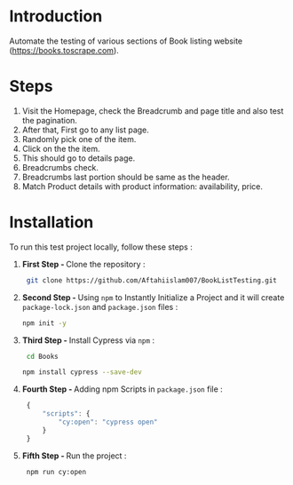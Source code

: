 # Introduction

Automate the testing of various sections of Book listing website (https://books.toscrape.com).

# Steps

1. Visit the Homepage, check the Breadcrumb and page title and also test the pagination.
2. After that, First go to any list page.
3. Randomly pick one of the item.
4. Click on the the item.
5. This should go to details page.
6. Breadcrumbs check.
7. Breadcrumbs last portion should be same as the header.
8. Match Product details with product information: availability, price.


# Installation

To run this test project locally, follow these steps :

1. <b>First Step - </b> Clone the repository :
   
   ```bash
    git clone https://github.com/Aftahiislam007/BookListTesting.git
    ```

2. <b>Second Step - </b> Using `npm` to Instantly Initialize a Project 
 and it will create `package-lock.json` and `package.json` files :
    
    ```bash
    npm init -y
    ```

3. <b>Third Step - </b> Install Cypress via `npm` :
   
   ```bash
    cd Books
    ```

    ```bash
    npm install cypress --save-dev
    ```

4. <b>Fourth Step - </b> Adding npm Scripts in `package.json` file :
   
   ```js
    {
        "scripts": {
            "cy:open": "cypress open"
        }
    }
    ```

5. <b>Fifth Step - </b> Run the project :
   
   ```bash
    npm run cy:open
    ```